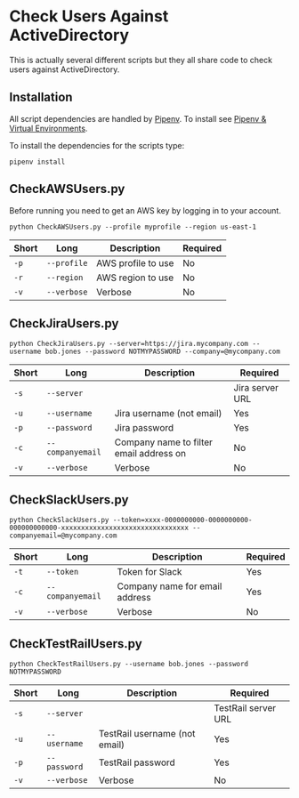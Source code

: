 # Check Users Against ActiveDirectory

This is actually several different scripts but they all share code to check users against ActiveDirectory.

## Installation

All script dependencies are handled by [Pipenv](https://docs.pipenv.org). To install see [Pipenv & Virtual Environments](https://docs.pipenv.org/en/latest/install/).

To install the dependencies for the scripts type:
```
pipenv install
```

## CheckAWSUsers.py

Before running you need to get an AWS key by logging in to your account.

```
python CheckAWSUsers.py --profile myprofile --region us-east-1
```

| Short | Long | Description | Required |
| ----- | ---- | ----------- | -------- |
| `-p` | `--profile` | AWS profile to use | No |
| `-r` | `--region` | AWS region to use | No |
| `-v` | `--verbose` | Verbose | No |

## CheckJiraUsers.py

```
python CheckJiraUsers.py --server=https://jira.mycompany.com --username bob.jones --password NOTMYPASSWORD --company=@mycompany.com
```

| Short | Long | Description | Required |
| ----- | ---- | ----------- | -------- |
| `-s` | `--server` | | Jira server URL | Yes |
| `-u` | `--username` | Jira username (not email) | Yes |
| `-p` | `--password` | Jira password | Yes |
| `-c` | `--companyemail` | Company name to filter email address on | No |
| `-v` | `--verbose`  | Verbose | No |

## CheckSlackUsers.py

```
python CheckSlackUsers.py --token=xxxx-0000000000-0000000000-000000000000-xxxxxxxxxxxxxxxxxxxxxxxxxxxxxxxx --companyemail=@mycompany.com

```

| Short | Long | Description | Required |
| ----- | ---- | ----------- | -------- |
| `-t` | `--token` | Token for Slack | Yes |
| `-c` | `--companyemail` | Company name for email address | Yes |
| `-v` | `--verbose`  | Verbose | No |

## CheckTestRailUsers.py

```
python CheckTestRailUsers.py --username bob.jones --password NOTMYPASSWORD
```

| Short | Long | Description | Required |
| ----- | ---- | ----------- | -------- |
| `-s` | `--server` | | TestRail server URL | Yes |
| `-u` | `--username` | TestRail username (not email) | Yes |
| `-p` | `--password` | TestRail password | Yes |
| `-v` | `--verbose`  | Verbose | No |
